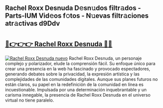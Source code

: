 ## Rachel Roxx Desnuda D𝚎sn𝚞dos filtr𝚊dos - Parts-IUM Vid𝚎os f𝚘tos - N𝚞evas filtr𝚊ciones atr𝚊ctivas d9Ddv

# <h2><a href="http://mb1mbuq.tromn.icu/?c=Rachel+Roxx+Desnuda">🔗👉👉👉 Rachel Roxx Desnuda 🔗🔗</a></h2>

[![Rachel Roxx Desnuda nuevo](https://i.imgur.com/pEAQMta.gif)](http://mb1mbuq.tromn.icu/?c=Rachel+Roxx+Desnuda)
Rachel Roxx Desnuda, un personaje complejo y polarizador, elude la comprensión fácil. Su enfoque único para crear una presencia en la web ha fascinado y provocado espectadores, generando debates sobre la privacidad, la expresión artística y las complejidades de las comunidades digitales. Aunque sus planes futuros no están claros, su papel en la redefinición de la comunidad en línea es incuestionable. Impulsada por una determinación inquebrantable y un carisma innegable, la presencia de Rachel Roxx Desnuda en el universo virtual no tiene paralelo.
